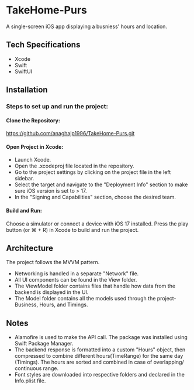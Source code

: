 # TakeHome-Purs
A single-screen iOS app displaying a busniess' hours and location.

## Tech Specifications

- Xcode
- Swift
- SwiftUI

## Installation

### Steps to set up and run the project:

#### Clone the Repository:

https://github.com/anaghajp1996/TakeHome-Purs.git

#### Open Project in Xcode:

- Launch Xcode.
- Open the .xcodeproj file located in the repository.
- Go to the project settings by clicking on the project file in the left sidebar.
- Select the target and navigate to the "Deployment Info" section to make sure iOS version is set to > 17.
- In the "Signing and Capabilities" section, choose the desired team.

#### Build and Run:

Choose a simulator or connect a device with iOS 17 installed. Press the play button (or ⌘ + R) in Xcode to build and run the project.

## Architecture

The project follows the MVVM pattern.
- Networking is handled in a separate "Network" file.
- All UI components can be found in the View folder.
- The ViewModel folder contains files that handle how data from the backend is displayed in the UI.
- The Model folder contains all the models used through the project- Business, Hours, and Timings.

## Notes
- Alamofire is used to make the API call. The package was installed using Swift Package Manager.
- The backend response is formatted into a custom "Hours" object, then compressed to combine different hours(TimeRange) for the same day (Timings). The hours are sorted and combined in case of overlapping/ continuous range.
- Font styles are downloaded into respective folders and declared in the Info.plist file.

